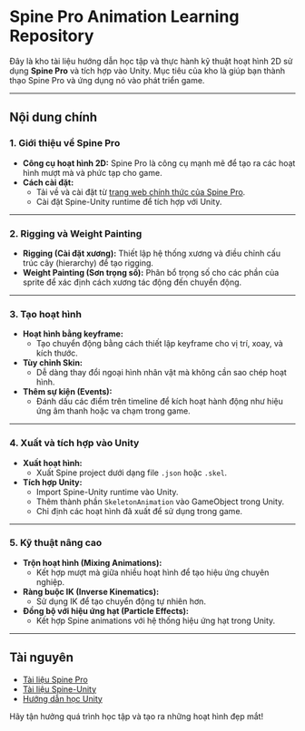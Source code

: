 # Spine Pro Animation Learning Repository

Đây là kho tài liệu hướng dẫn học tập và thực hành kỹ thuật hoạt hình 2D sử dụng **Spine Pro** và tích hợp vào Unity. Mục tiêu của kho là giúp bạn thành thạo Spine Pro và ứng dụng nó vào phát triển game.

---

## Nội dung chính

### **1. Giới thiệu về Spine Pro**
- **Công cụ hoạt hình 2D:** Spine Pro là công cụ mạnh mẽ để tạo ra các hoạt hình mượt mà và phức tạp cho game.
- **Cách cài đặt:**
  - Tải về và cài đặt từ [trang web chính thức của Spine Pro](http://esotericsoftware.com/).
  - Cài đặt Spine-Unity runtime để tích hợp với Unity.

---

### **2. Rigging và Weight Painting**
- **Rigging (Cài đặt xương):** Thiết lập hệ thống xương và điều chỉnh cấu trúc cây (hierarchy) để tạo rigging.
- **Weight Painting (Sơn trọng số):** Phân bổ trọng số cho các phần của sprite để xác định cách xương tác động đến chuyển động.

---

### **3. Tạo hoạt hình**
- **Hoạt hình bằng keyframe:**
  - Tạo chuyển động bằng cách thiết lập keyframe cho vị trí, xoay, và kích thước.
- **Tùy chỉnh Skin:**
  - Dễ dàng thay đổi ngoại hình nhân vật mà không cần sao chép hoạt hình.
- **Thêm sự kiện (Events):**
  - Đánh dấu các điểm trên timeline để kích hoạt hành động như hiệu ứng âm thanh hoặc va chạm trong game.

---

### **4. Xuất và tích hợp vào Unity**
- **Xuất hoạt hình:**
  - Xuất Spine project dưới dạng file `.json` hoặc `.skel`.
- **Tích hợp Unity:**
  - Import Spine-Unity runtime vào Unity.
  - Thêm thành phần `SkeletonAnimation` vào GameObject trong Unity.
  - Chỉ định các hoạt hình đã xuất để sử dụng trong game.

---

### **5. Kỹ thuật nâng cao**
- **Trộn hoạt hình (Mixing Animations):**
  - Kết hợp mượt mà giữa nhiều hoạt hình để tạo hiệu ứng chuyên nghiệp.
- **Ràng buộc IK (Inverse Kinematics):**
  - Sử dụng IK để tạo chuyển động tự nhiên hơn.
- **Đồng bộ với hiệu ứng hạt (Particle Effects):**
  - Kết hợp Spine animations với hệ thống hiệu ứng hạt trong Unity.

---

## Tài nguyên
- [Tài liệu Spine Pro](http://esotericsoftware.com/spine-documentation)
- [Tài liệu Spine-Unity](http://esotericsoftware.com/spine-unity)
- [Hướng dẫn học Unity](https://unity.com/learn)

Hãy tận hưởng quá trình học tập và tạo ra những hoạt hình đẹp mắt!
